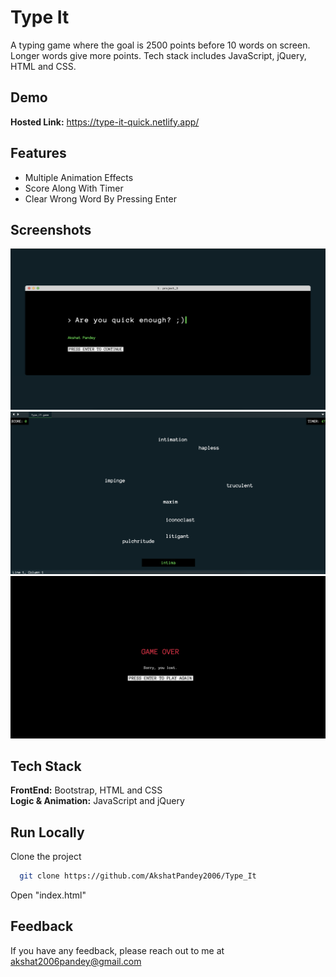 
# Type It

A typing game where the goal is 2500 points before 10 words on screen. Longer words give more points. Tech stack includes JavaScript, jQuery, HTML and CSS.


## Demo

**Hosted Link:** https://type-it-quick.netlify.app/


## Features

- Multiple Animation Effects
- Score Along With Timer
- Clear Wrong Word By Pressing Enter


## Screenshots

![App Screenshot](./1.png)
![App Screenshot](./2.png)
![App Screenshot](./3.png)

## Tech Stack

**FrontEnd:** Bootstrap, HTML and CSS    
**Logic & Animation:** JavaScript and jQuery


## Run Locally

Clone the project

```bash
  git clone https://github.com/AkshatPandey2006/Type_It
```

Open "index.html"




## Feedback

If you have any feedback, please reach out to me at akshat2006pandey@gmail.com

